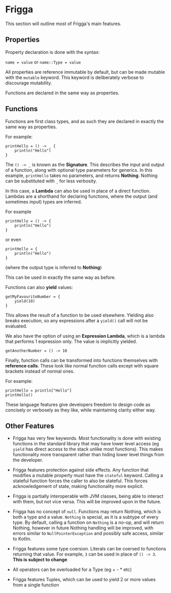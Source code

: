 # Frigga

This section will outline most of Frigga's main features.

## Properties

Property declaration is done with the syntax:

`name = value`
or `name::Type = value`

All properties are reference immutable by default,
but can be made mutable with the `mutable` keyword. 
This keyword is deliberately verbose to discourage mutability.


Functions are declared in the same way as properties.

## Functions
Functions are first class types, and as such 
they are declared in exactly the same way as 
properties.

For example:

```
printHello = () -> _ {
    println("Hello")
}
```

The `() -> _` is known as the **Signature**.
This describes the input and output of a function, along with optional
type parameters for generics. 
In this example, `printHello` takes no parameters, and returns
**Nothing**. Nothing can be substituted with `_` for less verbosity.

In this case, a **Lambda** can also be used in place of 
a direct function. Lambdas are a shorthand for declaring functions,
where the output (and sometimes input) types are inferred.

For example 
```
printHello = () -> {
    println("Hello")
}
```
or even
```
printHello = {
    println("Hello")
}
``` 
(where the output type is inferred to **Nothing**)

This can be used in exactly the same way as before.

Functions can also **yield** values:

```
getMyFavouriteNumber = {
    yield(10)
}
```
This allows the result of a function to be used elsewhere.
Yielding also breaks execution, so any expressions after a `yield()`
call will not be evaluated.

We also have the option of using an **Expression Lambda**,
which is a lambda that performs 1 expression only. The value
is implicitly yielded.

```
getAnotherNumber = () -> 10
```

Finally, function calls can be transformed into functions themselves
with **reference calls**. These look like normal function calls
except with square brackets instead of normal ones.

For example:
```
printHello = println["Hello"]
printHello()
```


These language features give developers freedom to design code 
as concisely or verbosely as they like, while maintaining clarity either way.


## Other Features

* Frigga has very few keywords. Most functionality is done with existing functions
in the standard library that may have lower level access (eg `yield` has direct access
to the stack unlike most functions). This makes functionality more transparent rather than
hiding lower level things from the developer.

* Frigga features protection against side effects. Any function that modifies a mutable
property must have the `stateful` keyword. Calling a stateful function forces the caller
to also be stateful. This forces acknowledgement of state, making functionality more explicit.

* Frigga is partially interoperable with JVM classes, being able to interact with them,
but not vice versa. This will be improved upon in the future.

* Frigga has no concept of `null`. Functions may return Nothing, which is both a type
and a value. `Nothing` is special, as it is a subtype of every type.
By default, calling a function on `Nothing` is a no-op, and will return Nothing, 
however in future Nothing handling will be improved, with errors similar to `NullPointerException` 
and possibly safe access, similar to Kotlin.

* Frigga features some type coersion. Literals can be coersed to functions returning
that value. For example, `3` can be used in place of `() -> 3`. **This is subject to change**

* All operators can be overloaded for a Type (eg + - * etc)

* Frigga features Tuples, which can be used to yield 2 or more values from a single function
